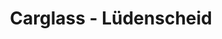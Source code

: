 ---
title: "Carglass - Lüdenscheid"
url: /luedenscheid/carglass-luedenscheid/
shop: Autowerkstatt
---